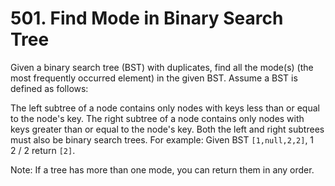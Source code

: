 # 501. Find Mode in Binary Search Tree

Given a binary search tree (BST) with duplicates, find all the mode(s) (the most frequently occurred element) in the given BST.
Assume a BST is defined as follows:

The left subtree of a node contains only nodes with keys less than or equal to the node's key.
The right subtree of a node contains only nodes with keys greater than or equal to the node's key.
Both the left and right subtrees must also be binary search trees.
For example:
Given BST `[1,null,2,2]`,
   1
    \
     2
    /
   2
return `[2]`.

Note: If a tree has more than one mode, you can return them in any order.
